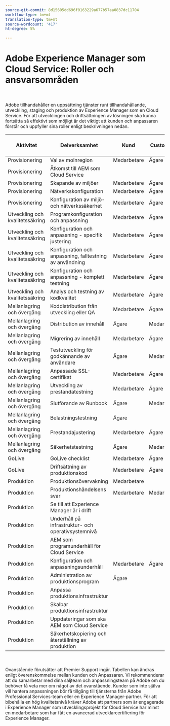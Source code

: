 ```yaml
---
source-git-commit: 8d15605dd696f0163229a677b57aa0837dc11704
workflow-type: tm+mt
translation-type: tm+mt
source-wordcount: '417'
ht-degree: 5%

---
```


# Adobe Experience Manager som Cloud Service: Roller och ansvarsområden

<br></br>
Adobe tillhandahåller en uppsättning tjänster runt tillhandahållande, utveckling, staging och produktion av Experience Manager som en Cloud Service. För att utvecklingen och driftsättningen av lösningen ska kunna fortsätta så effektivt som möjligt är det viktigt att kunden och anpassaren förstår och uppfyller sina roller enligt beskrivningen nedan.


| Aktivitet | Delverksamhet | Kund | Customizer | Adobe | Funktioner i Cloud Manager |
|---------------------------------|-------------------------------------------------------|-------------|-------------|---------|-----------------------------|
| Provisionering | Val av molnregion | Medarbetare | Ägare | Rådgivare | Ja |
| Provisionering | Åtkomst till AEM som Cloud Service |  |  | Ägare | Ja |
| Provisionering | Skapande av miljöer | Medarbetare | Ägare | Rådgivare | Ja |
| Provisionering | Nätverkskonfiguration | Medarbetare | Ägare | Rådgivare | Ja |
| Provisionering | Konfiguration av miljö- och nätverkssäkerhet | Medarbetare | Ägare | Rådgivare | Ja |
| Utveckling och kvalitetssäkring | Programkonfiguration och anpassning | Medarbetare | Ägare |  |  |
| Utveckling och kvalitetssäkring | Konfiguration och anpassning - specifik justering | Medarbetare | Ägare |  |  |
| Utveckling och kvalitetssäkring | Konfiguration och anpassning, falltestning av användning | Medarbetare | Ägare |  |  |
| Utveckling och kvalitetssäkring | Konfiguration och anpassning - komplett testning | Medarbetare | Ägare |  |  |
| Utveckling och kvalitetssäkring | Analys och testning av kodkvalitet | Medarbetare | Ägare | Rådgivare | Ja |
| Mellanlagring och övergång | Koddistribution från utveckling eller QA | Medarbetare | Ägare | Rådgivare | Ja |
| Mellanlagring och övergång | Distribution av innehåll | Ägare | Medarbetare |  |  |
| Mellanlagring och övergång | Migrering av innehåll | Medarbetare | Ägare |  |  |
| Mellanlagring och övergång | Testutveckling för godkännande av användare | Ägare | Medarbetare |  |  |
| Mellanlagring och övergång | Anpassade SSL-certifikat | Medarbetare | Ägare | Rådgivare | Ja |
| Mellanlagring och övergång | Utveckling av prestandatestning | Medarbetare | Ägare |  |  |
| Mellanlagring och övergång | Slutförande av Runbook | Ägare | Medarbetare |  |  |
| Mellanlagring och övergång | Belastningstestning | Ägare |  |  |  |
| Mellanlagring och övergång | Prestandajustering | Medarbetare | Ägare |  |  |
| Mellanlagring och övergång | Säkerhetstestning | Ägare | Medarbetare |  |  |
| GoLive | GoLive checklist | Medarbetare | Ägare |  |  |
| GoLive | Driftsättning av produktionskod | Medarbetare | Ägare | Rådgivare | Ja |
| Produktion | Produktionsövervakning | Medarbetare |  | Ägare |  |
| Produktion | Produktionshändelsens svar | Medarbetare | Medarbetare | Ägare |  |
| Produktion | Se till att Experience Manager är i drift |  |  | Ägare |  |
| Produktion | Underhåll på infrastruktur- och operativsystemnivå |  |  | Ägare |  |
| Produktion | AEM som programunderhåll för Cloud Service |  |  | Ägare |  |
| Produktion | Konfiguration och anpassningsunderhåll | Medarbetare | Ägare |  |  |
| Produktion | Administration av produktionsprogram | Ägare |  |  |  |
| Produktion | Anpassa produktionsinfrastruktur |  |  | Ägare |  |
| Produktion | Skalbar produktionsinfrastruktur |  |  | Ägare |  |
| Produktion | Uppdateringar som ska AEM som Cloud Service |  |  | Ägare |  |
| Produktion | Säkerhetskopiering och återställning av produktion |  |  | Ägare |  |

<br></br>
Ovanstående förutsätter att Premier Support ingår. Tabellen kan ändras enligt överenskommelse mellan kunden och Anpassaren. Vi rekommenderar att du samarbetar med dina säljteam och anpassningsteam på Adobe om du behöver få veta mer om något av det ovanstående. Kunder som inte själva vill hantera anpassningen bör få tillgång till tjänsterna från Adobe Professional Services-team eller en Experience Manager-partner. För att bibehålla en hög kvalitetsnivå kräver Adobe att partners som är engagerade i Experience Manager som utvecklingsprojekt för Cloud Service har minst en medarbetare som har fått en avancerad utvecklarcertifiering för Experience Manager.